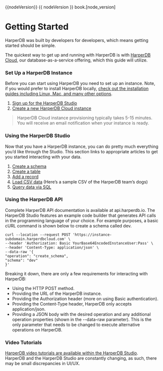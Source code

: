 {{nodeVersion}} {{ nodeVersion }}
book.[node_version]

# Getting Started

HarperDB was built by developers for developers, which means getting started should be simple.

The quickest way to get up and running with HarperDB is with [HarperDB Cloud](https://harperdb.io/docs/harperdb-cloud/), our database-as-a-service offering, which this guide will utilize.


### Set Up a HarperDB Instance

Before you can start using HarperDB you need to set up an instance. Note, if you would prefer to install HarperDB locally, [check out the installation guides including Linux, Mac, and many other options](../install-harperdb/index.md).

1. [Sign up for the HarperDB Studio](https://studio.harperdb.io/sign-up)
2. [Create a new HarperDB Cloud instance](../harperdb-studio/instances/#create-new-instance) 

> HarperDB Cloud instance provisioning typically takes 5-15 minutes. You will receive an email notification when your instance is ready.


### Using the HarperDB Studio
Now that you have a HarperDB instance, you can do pretty much everything you’d like through the Studio. This section links to appropriate articles to get you started interacting with your data.

1. [Create a schema](../harperdb-studio/manage-schemas-browse-data#create-a-schema)
2. [Create a table](../harperdb-studio/manage-schemas-browse-data#create-a-table)
4. [Add a record](../harperdb-studio/manage-schemas-browse-data#add-a-record)
3. [Load CSV data](../harperdb-studio/manage-schemas-browse-data#load-csv-data) (Here’s a sample CSV of the HarperDB team’s dogs)
5. [Query data via SQL](../harperdb-studio/query-instance-data)


### Using the HarperDB API
Complete HarperDB API documentation is available at api.harperdb.io. The HarperDB Studio features an example code builder that generates API calls in the programming language of your choice. For example purposes, a basic cURL command is shown below to create a schema called dev.

```
curl --location --request POST 'https://instance-subdomain.harperdbcloud.com' \
--header 'Authorization: Basic YourBase64EncodedInstanceUser:Pass' \
--header 'Content-Type: application/json' \
--data-raw '{
"operation": "create_schema",
"schema": "dev"
}'
```

Breaking it down, there are only a few requirements for interacting with HarperDB:

* Using the HTTP POST method.
* Providing the URL of the HarperDB instance.
* Providing the Authorization header (more on using Basic authentication).
* Providing the Content-Type header, HarperDB only accepts application/json.
* Providing a JSON body with the desired operation and any additional operation properties (shown in the --data-raw parameter). This is the only parameter that needs to be changed to execute alternative operations on HarperDB.

### Video Tutorials

[HarperDB video tutorials are available within the HarperDB Studio](https://studio.harperdb.io/resources/tutorials/). HarperDB and the HarperDB Studio are constantly changing, as such, there may be small discrepancies in UI/UX.

